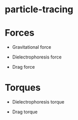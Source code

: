 # particle-tracing

# Forces

- Gravitational force

- Dielectrophoresis force

- Drag force

# Torques

- Dielectrophoresis torque

- Drag torque
